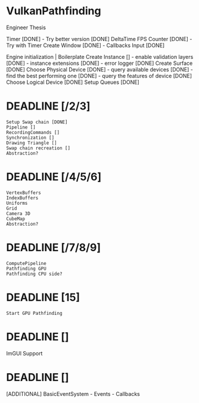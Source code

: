 # VulkanPathfinding
Engineer Thesis



Timer [DONE]
    - Try better version [DONE]
DeltaTime 
FPS Counter [DONE]
    - Try with Timer
Create Window [DONE]
    - Callbacks
Input [DONE]

Engine initialization | Boilerplate
    Create Instance []
        - enable validation layers [DONE]
        - instance extensions [DONE]
        - error logger [DONE]
    Create Surface [DONE]
    Choose Physical Device [DONE]
        - query available devices [DONE]
        - find the best performing one [DONE]
        - query the features of device [DONE]
    Choose Logical Device [DONE]
    Setup Queues [DONE]

# DEADLINE [/2/3]
    Setup Swap chain [DONE]
    Pipeline []
    RecordingCommands []
    Synchronization []
    Drawing Triangle []
    Swap chain recreation []
    Abstraction?

# DEADLINE [/4/5/6]
    VertexBuffers
    IndexBuffers
    Uniforms
    Grid
    Camera 3D 
    CubeMap
    Abstraction?

# DEADLINE [/7/8/9]
    ComputePipeline
    Pathfinding GPU
    Pathfinding CPU side?

# DEADLINE [15]
    Start GPU Pathfinding


# DEADLINE []
ImGUI Support


# DEADLINE []
[ADDITIONAL] BasicEventSystem
    - Events
    - Callbacks




